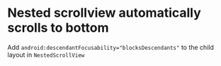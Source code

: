 # Nested scrollview automatically scrolls to bottom

Add `android:descendantFocusability="blocksDescendants"` to the child layout in `NestedScrollView`
